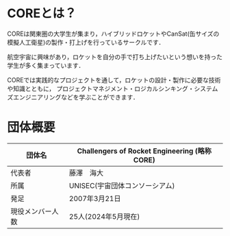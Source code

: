 # COREとは？

COREは関東圏の大学生が集まり，ハイブリッドロケットやCanSat(缶サイズの模擬人工衛星)の製作・打上げを行っているサークルです．

航空宇宙に興味があり，ロケットを自分の手で打ち上げたいという想いを持った学生が多く集まっています．

COREでは実践的なプロジェクトを通して，ロケットの設計・製作に必要な技術や知識とともに，
プロジェクトマネジメント・ロジカルシンキング・システムズエンジニアリングなどを学ぶことができます．

# 団体概要

<div class="simple-table">

| 団体名      | Challengers of Rocket Engineering (略称 CORE) |
| -------- | ------------------------------------------- |
| 代表者      | 藤澤　海大                                        |
| 所属       | UNISEC(宇宙団体コンソーシアム)                         |
| 発足       | 2007年3月21日                                  |
| 現役メンバー人数 | 25人(2024年5月現在)                              |

</div>

